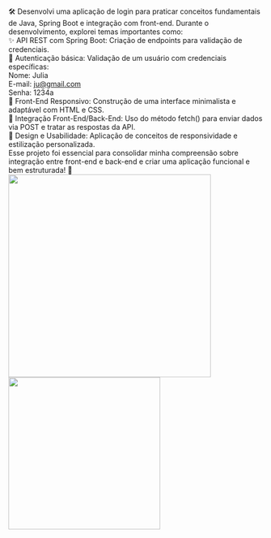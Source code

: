 🛠️ Desenvolvi uma aplicação de login para praticar conceitos fundamentais de Java, Spring Boot e integração com front-end.
Durante o desenvolvimento, explorei temas importantes como:</br>
✨ API REST com Spring Boot: Criação de endpoints para validação de credenciais.</br>
🔑 Autenticação básica: Validação de um usuário com credenciais específicas:</br>
Nome: Julia</br>
E-mail: ju@gmail.com</br>
Senha: 1234a</br>
🎨 Front-End Responsivo: Construção de uma interface minimalista e adaptável com HTML e CSS.</br>
🔗 Integração Front-End/Back-End: Uso do método fetch() para enviar dados via POST e tratar as respostas da API.</br>
📐 Design e Usabilidade: Aplicação de conceitos de responsividade e estilização personalizada.</br>
Esse projeto foi essencial para consolidar minha compreensão sobre integração entre front-end e back-end e criar uma aplicação funcional e bem estruturada! 🚀</br>
<img src="https://github.com/user-attachments/assets/f5092440-3a58-41f6-a195-61898e6501e9"  width="400"/>
<img src= "https://github.com/user-attachments/assets/174445b1-b2e3-4519-80f0-3066cc560083" width="300"/> 


